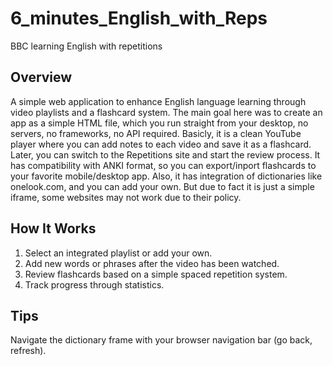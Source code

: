 # 6_minutes_English_with_Reps
BBC learning English with repetitions

## Overview
A simple web application to enhance English language learning through video playlists and a flashcard system.
The main goal here was to create an app as a simple HTML file, which you run straight from your desktop, no servers, no frameworks, no API required.
Basicly, it is a clean YouTube player where you can add notes to each video and save it as a flashcard. Later, you can switch to the Repetitions site and start the review process.
It has compatibility with ANKI format, so you can export/inport flashcards to your favorite mobile/desktop app.
Also, it has integration of dictionaries like onelook.com, and you can add your own. But due to fact it is just a simple iframe, some websites may not work due to their policy.

## How It Works
1. Select an integrated playlist or add your own.
2. Add new words or phrases after the video has been watched.
3. Review flashcards based on a simple spaced repetition system.
4. Track progress through statistics.

## Tips
Navigate the dictionary frame with your browser navigation bar (go back, refresh).
